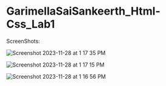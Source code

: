 # GarimellaSaiSankeerth_Html-Css_Lab1

ScreenShots:

![Screenshot 2023-11-28 at 1 17 35 PM](https://github.com/SankeerthDevavrata/GarimellaSaiSankeerth_Html-Css_Lab1/assets/135628393/b3c51920-0458-471b-b802-737525ad1082)

![Screenshot 2023-11-28 at 1 17 15 PM](https://github.com/SankeerthDevavrata/GarimellaSaiSankeerth_Html-Css_Lab1/assets/135628393/775fb707-a602-46de-8fa5-a0da57d8894a)

![Screenshot 2023-11-28 at 1 16 56 PM](https://github.com/SankeerthDevavrata/GarimellaSaiSankeerth_Html-Css_Lab1/assets/135628393/40c99ba3-e7b0-491a-80a0-6283c63b18ff)
